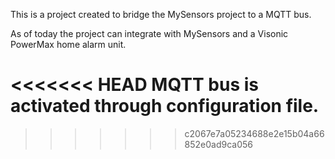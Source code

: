 This is a project created to bridge the MySensors project to a MQTT bus.

As of today the project can integrate with MySensors and a Visonic PowerMax home alarm unit.

<<<<<<< HEAD
MQTT bus is activated through configuration file.
=======
>>>>>>> c2067e7a05234688e2e15b04a66852e0ad9ca056
